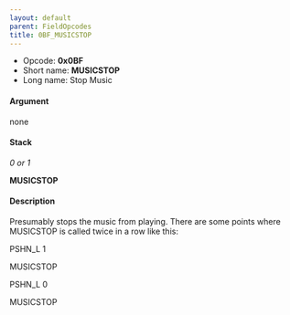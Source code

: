 ```yaml
---
layout: default
parent: FieldOpcodes
title: 0BF_MUSICSTOP
---
```


-   Opcode: **0x0BF**
-   Short name: **MUSICSTOP**
-   Long name: Stop Music

#### Argument

none

#### Stack

  
*0 or 1*

**MUSICSTOP**

#### Description

Presumably stops the music from playing. There are some points where MUSICSTOP is called twice in a row like this:

  
PSHN\_L 1

MUSICSTOP

PSHN\_L 0

MUSICSTOP

